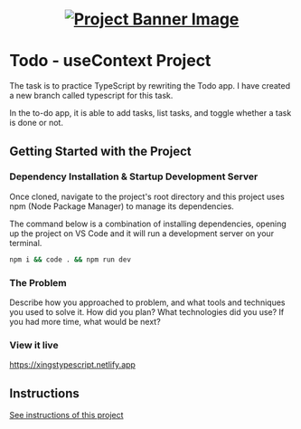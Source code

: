 <h1 align="center">
  <a href="">
    <img src="./src/assets/banner.svg" alt="Project Banner Image">
  </a>
</h1>

# Todo - useContext Project

The task is to practice TypeScript by rewriting the Todo app. I have created a new branch called typescript for this task.

In the to-do app, it is able to add tasks, list tasks, and toggle whether a task is done or not.

## Getting Started with the Project

### Dependency Installation & Startup Development Server

Once cloned, navigate to the project's root directory and this project uses npm (Node Package Manager) to manage its dependencies.

The command below is a combination of installing dependencies, opening up the project on VS Code and it will run a development server on your terminal.

```bash
npm i && code . && npm run dev
```

### The Problem

Describe how you approached to problem, and what tools and techniques you used to solve it. How did you plan? What technologies did you use? If you had more time, what would be next?

### View it live

https://xingstypescript.netlify.app

## Instructions

<a href="instructions.md">
   See instructions of this project
  </a>
